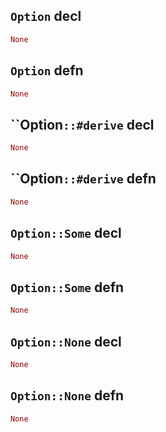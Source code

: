 ## `Option` decl

```rust
None
```

## `Option` defn

```rust
None
```

## ``Option`::#derive` decl

```rust
None
```

## ``Option`::#derive` defn

```rust
None
```

## `Option::Some` decl

```rust
None
```

## `Option::Some` defn

```rust
None
```

## `Option::None` decl

```rust
None
```

## `Option::None` defn

```rust
None
```
